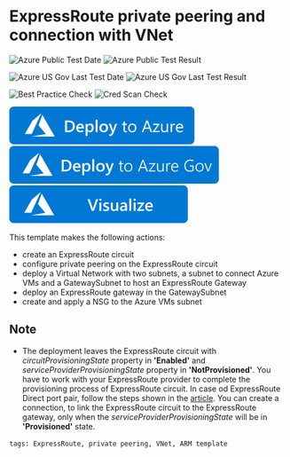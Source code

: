 # ExpressRoute private peering and connection with VNet
![Azure Public Test Date](https://azurequickstartsservice.blob.core.windows.net/badges/101-er-private-peering-vnet/PublicLastTestDate.svg)
![Azure Public Test Result](https://azurequickstartsservice.blob.core.windows.net/badges/101-er-private-peering-vnet/PublicDeployment.svg)

![Azure US Gov Last Test Date](https://azurequickstartsservice.blob.core.windows.net/badges/101-er-private-peering-vnet/FairfaxLastTestDate.svg)
![Azure US Gov Last Test Result](https://azurequickstartsservice.blob.core.windows.net/badges/101-er-private-peering-vnet/FairfaxDeployment.svg)

![Best Practice Check](https://azurequickstartsservice.blob.core.windows.net/badges/101-er-private-peering-vnet/BestPracticeResult.svg)
![Cred Scan Check](https://azurequickstartsservice.blob.core.windows.net/badges/101-er-private-peering-vnet/CredScanResult.svg)

[![Deploy To Azure](https://raw.githubusercontent.com/Azure/azure-quickstart-templates/master/1-CONTRIBUTION-GUIDE/images/deploytoazure.svg?sanitize=true)](https://portal.azure.com/#create/Microsoft.Template/uri/https%3A%2F%2Fraw.githubusercontent.com%2FAzure%2Fazure-quickstart-templates%2Fmaster%2F101-er-private-peering-vnet%2Fazuredeploy.json)
[![Deploy To Azure US Gov](https://raw.githubusercontent.com/Azure/azure-quickstart-templates/master/1-CONTRIBUTION-GUIDE/images/deploytoazuregov.svg?sanitize=true)](https://portal.azure.us/#create/Microsoft.Template/uri/https%3A%2F%2Fraw.githubusercontent.com%2FAzure%2Fazure-quickstart-templates%2Fmaster%2F101-er-private-peering-vnet%2Fazuredeploy.json)
[![Visualize](https://raw.githubusercontent.com/Azure/azure-quickstart-templates/master/1-CONTRIBUTION-GUIDE/images/visualizebutton.svg?sanitize=true)](http://armviz.io/#/?load=https%3A%2F%2Fraw.githubusercontent.com%2FAzure%2Fazure-quickstart-templates%2Fmaster%2F101-er-private-peering-vnet%2Fazuredeploy.json)

This template makes the following actions:
* create an ExpressRoute circuit
* configure private peering on the ExpressRoute circuit
* deploy a Virtual Network with two subnets, a subnet to connect Azure VMs and a GatewaySubnet to host an ExpressRoute Gateway
* deploy an ExpressRoute gateway in the GatewaySubnet
* create and apply a NSG to the Azure VMs subnet 



## Note
* The deployment leaves the ExpressRoute circuit with *circuitProvisioningState* property in **'Enabled'** and *serviceProviderProvisioningState* property in **'NotProvisioned'**. You have to work with your ExpressRoute provider to complete the provisioning process of ExpressRoute circuit. In case od ExpressRoute Direct port pair, follow the steps shown in the [article](https://docs.microsoft.com/en-us/azure/expressroute/expressroute-howto-erdirect).
You can create a connection, to link the ExpressRoute circuit to the ExpressRoute gateway, only when the *serviceProviderProvisioningState* will be in **'Provisioned'** state.

```
tags: ExpressRoute, private peering, VNet, ARM template
```